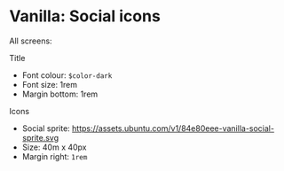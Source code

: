 # Vanilla: Social icons

All screens:

Title
- Font colour: `$color-dark`	
- Font size: 1rem
- Margin bottom: 1rem

Icons
- Social sprite: https://assets.ubuntu.com/v1/84e80eee-vanilla-social-sprite.svg
- Size: 40m x 40px
- Margin right: `1rem`
